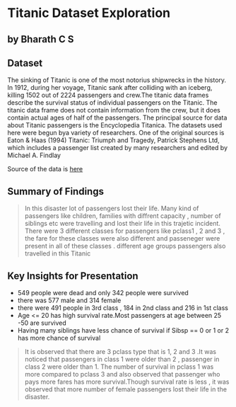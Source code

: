 # Titanic Dataset Exploration
## by Bharath C S


## Dataset

The sinking of Titanic is one of the most notorius shipwrecks in the history. In 1912, during her voyage, Titanic sank after colliding with an iceberg, killing 1502 out of 2224 passengers and crew.The titanic data frames describe the survival status of individual passengers on the Titanic. The titanic data frame does not contain information from the crew, but it does contain actual ages of half of the passengers. The principal source for data about Titanic passengers is the Encyclopedia Titanica. The datasets used here were begun bya variety of researchers. One of the original sources is Eaton & Haas (1994) Titanic: Triumph and Tragedy, Patrick Stephens Ltd, which includes a passenger list created by many researchers and edited by Michael A. Findlay

Source of the data is [here](https://www.kaggle.com/hesh97/titanicdataset-traincsv)

## Summary of Findings

> In this disaster lot of passengers lost their life. Many kind of passengers like children, families with diffrent capacity , number of siblings etc were travelling and lost their life in this trajetic incident. There were 3 different classes for passengers like pclass1 , 2 and 3 , the fare for these classes were also different and passeneger were present in all of these classes . different age groups passengers also travelled in this Titanic

## Key Insights for Presentation

  * 549 people were dead and only 342 people were survived
  * there was 577 male and 314 female
  * there were 491 people in 3rd class , 184 in 2nd class and 216 in 1st class
  * Age <= 20 has high survival rate.Most passengers at age between 25 -50 are survived
  * Having many siblings have less chance of survival if Sibsp == 0 or 1 or 2 has more chance of survival
> It is observed that there are 3 pclass type that is 1, 2 and 3 .It was noticed that passengers in class 1 were older than 2 , passenger in class 2 were older than 1. The number of survival in pclass 1 was more compared to pclass 3 and also observed that passenger who pays more fares has more survival.Though survival rate is less , it was observed that more number of female passengers lost their life in the disaster.